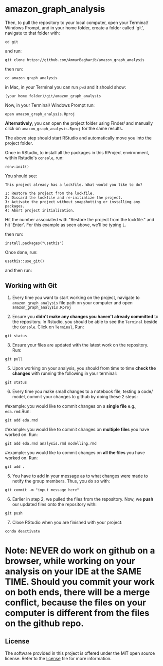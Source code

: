 # amazon_graph_analysis

Then, to pull the repository to your local computer, open your Terminal/ Windows Prompt, and in your home folder, create a folder called 'git', navigate to that folder with:
```
cd git
```
and run:
```
git clone https://github.com/AmmarBagharib/amazon_graph_analysis
```
then run:
```
cd amazon_graph_analysis
```

in Mac, in your Terminal you can run `pwd` and it should show:

`(your home folder)/git/amazon_graph_analysis`

Now, in your Terminal/ Windows Prompt run:
```
open amazon_graph_analysis.Rproj
```
**Alternatively**, you can open the project folder using Finder/ and manually click on `amazon_graph_analysis.Rproj` for the same results.

The above step should start RStudio and automatically move you into the project folder.

Once in RStudio, to install all the packages in this RProject environment, within Rstudio's `console`, run:

```
renv:init() 
```

You should see:
```
This project already has a lockfile. What would you like to do? 

1: Restore the project from the lockfile.
2: Discard the lockfile and re-initialize the project.
3: Activate the project without snapshotting or installing any packages.
4: Abort project initialization.
```

Hit the number associated with "Restore the project from the lockfile." and hit 'Enter'. For this example as seen above, we'll be typing `1`.

then run:
```
install.packages("usethis")
```
Once done, run:
```
usethis::use_git()
```

and then run:
## Working with Git

1. Every time you want to start working on the project, navigate to `amazon_graph_analysis` file path on your computer and open `amazon_graph_analysis.Rproj`

2. Ensure you **didn't make any changes you haven't already committed** to the repository. In Rstudio, you should be able to see the `Terminal` beside the `Console`. Click on `Terminal`, Run:
```
git status
```

3. Ensure your files are updated with the latest work on the repository. Run:
```
git pull
```

5. Upon working on your analysis, you should from time to time **check the changes** with running the following in your terminal:
```
git status
```

6. Every time you make small changes to a notebook file, testing a code/ model, commit your changes to github by doing these 2 steps:

#example: you would like to commit changes on a **single file** e.g., `eda.rmd`.Run:
```
git add eda.rmd
```

#example: you would like to commit changes on **multiple files** you have worked on. Run:
```
git add eda.rmd analysis.rmd modelling.rmd
```

#example: you would like to commit changes on **all the files** you have worked on. Run:
```
git add .
```

5. You have to add in your message as to what changes were made to notify the group members. Thus, you do so with:
```
git commit -m "input message here"
```

6. Earlier in step 2, we pulled the files from the repository. Now, we **push** our updated files onto the repository with:
```
git push
```

7. Close RStudio when you are finished with your project:
```
conda deactivate
```

# Note: NEVER do work on github on a browser, while working on your analysis on your IDE at the SAME TIME. Should you commit your work on both ends, there will be a merge conflict, because the files on your computer is different from the files on the github repo.

## License

The software provided in this project is offered under the MIT open
source license. Refer to the
[license](https://github.com/AmmarBagharib/amazon_graph_analysis/blob/master/LICENSE.md)
file for more information.







 
